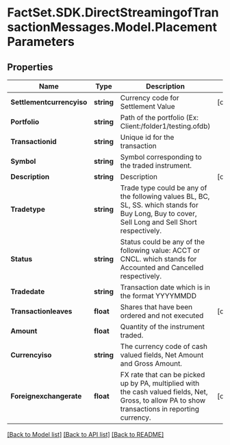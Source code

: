 # FactSet.SDK.DirectStreamingofTransactionMessages.Model.PlacementParameters

## Properties

Name | Type | Description | Notes
------------ | ------------- | ------------- | -------------
**Settlementcurrencyiso** | **string** | Currency code for Settlement Value | [optional] 
**Portfolio** | **string** | Path of the portfolio (Ex: Client:/folder1/testing.ofdb) | 
**Transactionid** | **string** | Unique id for the transaction | 
**Symbol** | **string** | Symbol corresponding to the traded instrument. | 
**Description** | **string** | Description | [optional] 
**Tradetype** | **string** | Trade type could be any of the following values BL, BC, SL, SS.  which stands for Buy Long, Buy to cover, Sell Long and Sell Short respectively. | 
**Status** | **string** | Status could be any of the following value: ACCT or CNCL.  which stands for Accounted and Cancelled respectively. | 
**Tradedate** | **string** | Transaction date which is in the format YYYYMMDD | 
**Transactionleaves** | **float** | Shares that have been ordered and not executed | [optional] 
**Amount** | **float** | Quantity of the instrument traded. | 
**Currencyiso** | **string** | The currency code of cash valued fields, Net Amount and Gross Amount. | 
**Foreignexchangerate** | **float** | FX rate that can be picked up by PA, multiplied with the cash valued fields, Net, Gross, to allow PA to show transactions in reporting currency. | [optional] 

[[Back to Model list]](../README.md#documentation-for-models) [[Back to API list]](../README.md#documentation-for-api-endpoints) [[Back to README]](../README.md)

